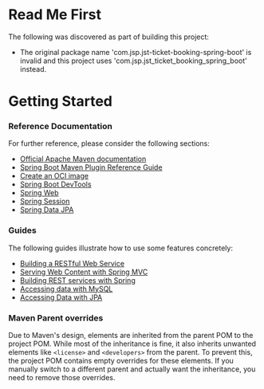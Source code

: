 # Read Me First
The following was discovered as part of building this project:

* The original package name 'com.jsp.jst-ticket-booking-spring-boot' is invalid and this project uses 'com.jsp.jst_ticket_booking_spring_boot' instead.

# Getting Started

### Reference Documentation
For further reference, please consider the following sections:

* [Official Apache Maven documentation](https://maven.apache.org/guides/index.html)
* [Spring Boot Maven Plugin Reference Guide](https://docs.spring.io/spring-boot/3.3.4-SNAPSHOT/maven-plugin)
* [Create an OCI image](https://docs.spring.io/spring-boot/3.3.4-SNAPSHOT/maven-plugin/build-image.html)
* [Spring Boot DevTools](https://docs.spring.io/spring-boot/docs/3.3.4-SNAPSHOT/reference/htmlsingle/index.html#using.devtools)
* [Spring Web](https://docs.spring.io/spring-boot/docs/3.3.4-SNAPSHOT/reference/htmlsingle/index.html#web)
* [Spring Session](https://docs.spring.io/spring-session/reference/)
* [Spring Data JPA](https://docs.spring.io/spring-boot/docs/3.3.4-SNAPSHOT/reference/htmlsingle/index.html#data.sql.jpa-and-spring-data)

### Guides
The following guides illustrate how to use some features concretely:

* [Building a RESTful Web Service](https://spring.io/guides/gs/rest-service/)
* [Serving Web Content with Spring MVC](https://spring.io/guides/gs/serving-web-content/)
* [Building REST services with Spring](https://spring.io/guides/tutorials/rest/)
* [Accessing data with MySQL](https://spring.io/guides/gs/accessing-data-mysql/)
* [Accessing Data with JPA](https://spring.io/guides/gs/accessing-data-jpa/)

### Maven Parent overrides

Due to Maven's design, elements are inherited from the parent POM to the project POM.
While most of the inheritance is fine, it also inherits unwanted elements like `<license>` and `<developers>` from the parent.
To prevent this, the project POM contains empty overrides for these elements.
If you manually switch to a different parent and actually want the inheritance, you need to remove those overrides.

